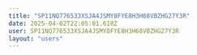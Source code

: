 ```yaml
---
title: "SP11NQ776533XSJA4JSMY8FYE8H3H68VBZHG27Y3R"
date: 2025-04-02T22:05:01.618Z
user: SP11NQ776533XSJA4JSMY8FYE8H3H68VBZHG27Y3R
layout: "users"
---
```

    